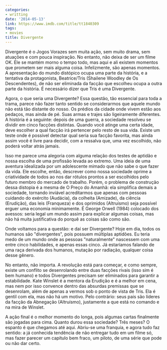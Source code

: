 ```yaml
---
categories:
- writting
date: '2014-05-13'
link: https://www.imdb.com/title/tt1840309
tags:
- movies
title: Divergente
---
```


Divergente é o Jogos Vorazes sem muita ação, sem muito drama, sem atuações e com pouca inspiração. No entanto, não deixa de ser um filme OK. Ele se mantém morno o tempo todo, mas aqui e ali existem momentos que prometem ser mais alguma coisa. Infelizmente, são apenas momentos. A apresentação do mundo distópico ocupa uma parte da história, e a tentativa da protagonista, Beatrice/Tris (Shailene Woodley de Os Descendentes), de não ser eliminada da facção que escolheu ocupa a outra parte da história. É necessário dizer que Tris é uma Divergente.

Agora, o que seria uma Divergente? Essa questão, tão essencial para toda a trama, parece não fazer tanto sentido se considerarmos que aquele mundo não está tão distante do nosso. Os prédios da cidade onde vivem estão aos pedaços, mas ainda de pé. Suas armas e trajes são ligeiramente diferentes. A história é a seguinte: depois de uma guerra, a sociedade resolveu se dividir em cinco facções distintas. Quando você atinge uma certa idade, deve escolher a qual facção irá pertencer pelo resto de sua vida. Existe um teste onde é possível detectar qual seria sua facção favorita, mas ainda assim você é livre para decidir, com a ressalva que, uma vez escolhido, não poderá voltar atrás jamais.

Isso me parece uma alegoria com alguma relação dos testes de aptidão e nossa escolha de uma profissão levada ao extremo. Uma ideia de uma aventura idealizada por um adolescente mimado que não sabe o que fazer da vida. Ele escolhe, então, descrever como nossa sociedade oprime a criatividade de todos ao nos dar rótulos prontos a ser escolhidos pelo futuro membro do mercado de trabalho. Porém, o problema de construção dessa distopia é a mesma de O Preço do Amanhã: ela simplifica demais a sociedade, tornando inviável acreditarmos que apenas com pessoas cuidando do exército (Audácia), da colheita (Amizade), da ciência (Erudição), das leis (Franqueza) e dos oprimidos (Altruísmo) seja possível erguer uma economia minimamente. É George Orwell (1984) colocado dos avessos: seria legal um mundo assim para explicar algumas coisas, mas não há muita justificativa do porquê as coisas são como são.

Onde voltamos para a questão: e daí ser Divergente? Hoje em dia, todos os humanos são "divergentes", pois possuem múltiplas aptidões. Eu teria medo de um mundo onde as pessoas "naturalmente" nascessem com uma entre cinco habilidades, e apenas essas cinco. Já estaríamos falando de uma raça derivada dos humanos, mutação por radiação, qualquer coisa desse gênero.

No entanto, não importa. A revolução está para começar, e como sempre, existe um conflito se desenrolando entre duas facções rivais (isso sim é bem humano) e todos Divergentes precisam ser eliminados para garantir a estabilidade. Kate Winslet é a mentora da Erudição e é a melhor em cena, mas nem por isso convence dentro das absurdas premissas que se desenrolam, além de apenas a vermos sob o ponto de vista de Tris. Ela é gentil com ela, mas não há um motivo. Pelo contrário: seus pais são líderes da facção da Abnegação (Altruísmo), justamente a que está no comando e na mira de Winslet.

A ação final é o melhor momento do longa, pois algumas cartas finalmente são jogadas para cima. Quanto durou essa sociedade? Três meses? O espanto é que chegamos até aqui. Abriu-se uma franquia, e agora tudo faz sentido: a já conhecida tendência de não entregar tudo em um filme só, mas fazer parecer um capítulo bem fraco, um piloto, de uma série que pode ou não dar certo.